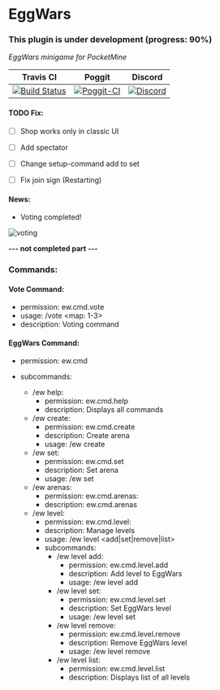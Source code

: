# EggWars

### This plugin is under development (progress: 90%)

_EggWars minigame for PocketMine_

| Travis CI | Poggit | Discord |
| --- | --- | --- |
| [![Build Status](https://travis-ci.org/GamakCZ/EggWars.svg?branch=master)](https://travis-ci.org/GamakCZ/EggWars) | [![Poggit-CI](https://poggit.pmmp.io/ci.shield/GamakCZ/EggWars/EggWars)](https://poggit.pmmp.io/ci/GamakCZ/EggWars/EggWars) | [![Discord](https://img.shields.io/discord/102860784329052160.svg)](https://discord.gg/uwBf2jS) |


#### TODO Fix:

- [ ] Shop works only in classic UI
- [ ] Add spectator
- [ ] Change setup-command add to set
- [ ] Fix join sign (Restarting)


#### News:

- Voting completed!

![voting](https://preview.ibb.co/fz7Grm/Minecraft_13_01_2018_13_31_21.png)


**--- not completed part ---**

### Commands:

#### Vote Command:

- permission: ew.cmd.vote
- usage: /vote <map: 1-3>
- description: Voting command

#### EggWars Command:

- permission: ew.cmd

- subcommands:
    - /ew help:
        - permission: ew.cmd.help
        - description: Displays all commands
    - /ew create:
        - permission: ew.cmd.create
        - description: Create arena
        - usage: /ew create <arena>
    - /ew set:
        - permission: ew.cmd.set
        - description: Set arena
        - usage: /ew set <arena>
    - /ew arenas:
        - permission: ew.cmd.arenas:
        - description: ew.cmd.arenas
    - /ew level:
        - permission: ew.cmd.level:
        - description: Manage levels
        - usage: /ew level <add|set|remove|list>
        - subcommands:
            - /ew level add:
                - permission: ew.cmd.level.add
                - description: Add level to EggWars
                - usage: /ew level add <level> <customName>
            - /ew level set:
                - permission: ew.cmd.level.set
                - description: Set EggWars level
                - usage: /ew level set <customLevelName>
            - /ew level remove:
                - permission: ew.cmd.level.remove
                - description: Remove EggWars level
                - usage: /ew level remove <customLevelName>
            - /ew level list:
                - permission: ew.cmd.level.list
                - description: Displays list of all levels
               
